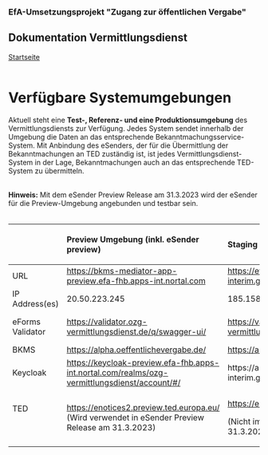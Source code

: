 ### EfA-Umsetzungsprojekt "Zugang zur öffentlichen Vergabe"
## Dokumentation Vermittlungsdienst
[Startseite](/documentation/documentation.md)
<br><br>

# Verfügbare Systemumgebungen
Aktuell steht eine **Test-, Referenz- und eine Produktionsumgebung** des Vermittlungsdiensts zur Verfügung. Jedes System sendet innerhalb der Umgebung die Daten an
das entsprechende Bekanntmachungsservice-System. Mit Anbindung des eSenders, der für die Übermittlung der Bekanntmachungen an TED zuständig ist, ist jedes Vermittlungsdienst-System in der Lage, Bekanntmachungen auch an das entsprechende TED-System zu übermitteln.
<br><br>

**Hinweis:** Mit dem eSender Preview Release am 31.3.2023 wird der eSender für die Preview-Umgebung angebunden und testbar sein.
<br><br>

<table class="wrapped">
  <colgroup>
    <col/>
    <col/>
    <col/>
    <col/>
  </colgroup>
  <thead>
    <tr>
      <th style="text-align: left;">
        <br/>
      </th>
      <th style="text-align: left;">
        <p>Preview Umgebung (inkl. eSender preview)</p>
      </th>
      <th style="text-align: left;">
        <p>Staging Umgebung </p>
      </th>
      <th style="text-align: left;">
        <p>Production Umgebung </p>
      </th>
    </tr>
  </thead>
  <tbody>
    <tr>
      <td style="text-align: left;">URL</td>
      <td style="text-align: left;">
        <a class="external-link" href="https://bkms-mediator-app-preview.efa-fhb.apps-int.nortal.com/" rel="nofollow">https://bkms-mediator-app-preview.efa-fhb.apps-int.nortal.com</a>
      </td>
      <td style="text-align: left;">
        <a class="external-link" href="https://evergabe-staging.hb-interim.gisa.de/" rel="nofollow">https://evergabe-staging.hb-interim.gisa.de</a>
      </td>
      <td style="text-align: left;">
        <a class="external-link" href="https://ozg-vermittlungsdienst.de/" rel="nofollow">https://ozg-vermittlungsd</a>
        <a class="external-link" href="https://ozg-vermittlungsdienst.de/" rel="nofollow">ienst.de/</a>
      </td>
    </tr>
    <tr>
      <td style="text-align: left;">IP Address(es)</td>
      <td style="text-align: left;">20.50.223.245</td>
      <td style="text-align: left;">185.158.224.40</td>
      <td style="text-align: left;">185.158.224.47 + 185.158.224.58</td>
    </tr>
    <tr>
      <td style="text-align: left;">eForms Validator</td>
      <td style="text-align: left;">
        <a href="https://validator.ozg-vermittlungsdienst.de/q/swagger-ui/">https://validator.ozg-vermittlungsdienst.de/q/swagger-ui/</a>
      </td>
      <td style="text-align: left;">
        <a href="https://validator.ozg-vermittlungsdienst.de/q/swagger-ui/">https://validator.ozg-vermittlungsdienst.de/q/swagger-ui/</a>
      </td>
      <td style="text-align: left;">
        <a href="https://validator.ozg-vermittlungsdienst.de/q/swagger-ui/">https://validator.ozg-vermittlungsdienst.de/q/swagger-ui/</a>
      </td>
    </tr>
    <tr>
      <td style="text-align: left;">BKMS</td>
      <td style="text-align: left;">
        <a href="https://alpha.oeffentlichevergabe.de/" rel="nofollow">https://alpha.oeffentlichevergabe.de/</a>
      </td>
      <td style="text-align: left;">
        <a class="external-link" href="https://alpha.oeffentlichevergabe.de/" rel="nofollow">https://alpha.oeffentlichevergabe.de/</a>
      </td>
      <td style="text-align: left;">
        <a class="external-link" href="https://www.oeffentlichevergabe.de/" rel="nofollow">https://www.oeffentlichevergabe.de/</a>
      </td>
    </tr>
    <tr>
      <td style="text-align: left;">
        <p>Keycloak</p>
      </td>
      <td style="text-align: left;">
        <a href="https://keycloak-preview.efa-fhb.apps-int.nortal.com/realms/ozg-vermittlungsdienst/account/#/" rel="nofollow">https://keycloak-preview.efa-fhb.apps-int.nortal.com/realms/ozg-vermittlungsdienst/account/#/</a>
        <span style="color: rgb(23,43,77);">
          <span> </span>
        </span>
      </td>
      <td style="text-align: left;">
        <a href="https://auth-evergabe-staging.hb-interim.gisa.de/" rel="nofollow" style="text-decoration: inherit;text-align: left;">https://auth-evergabe-staging.hb-interim.gisa.de/</a>
      </td>
      <td style="text-align: left;">
        <p>-</p>
      </td>
    </tr>
    <tr>
      <td style="text-align: left;">
        <p>TED</p>
        <p>
          <br/>
        </p>
      </td>
      <td style="text-align: left;">
        <a class="external-link" href="https://enotices2.preview.ted.europa.eu/esenders/webjars/swagger-ui/index.html#/" rel="nofollow">https://enotices2.preview.ted.europa.eu/</a>
        <br/>(Wird verwendet in eSender Preview Release am 31.3.2023)</td>
      <td style="text-align: left;">
        <p>
          <a class="external-link" href="https://enotices2.preview.ted.europa.eu/esenders/webjars/swagger-ui/index.html#/" rel="nofollow">https://enotices2.preview.ted.europa.eu/</a>
        </p>
        <p>(Nicht im eSender Preview Release am 31.3.2023 enthalten)</p>
      </td>
      <td style="text-align: left;">
        <p>
          <a class="external-link" href="https://enotices2.preview.ted.europa.eu/esenders/webjars/swagger-ui/index.html#/" rel="nofollow">https://enotices2.ted.europa.eu/</a>
        </p>
        <p>(Nicht im eSender Preview Release am 31.3.2023 enthalten)</p>
      </td>
    </tr>
  </tbody>
</table>